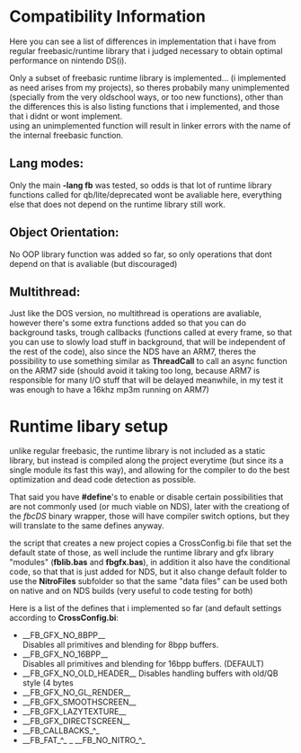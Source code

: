 # Compatibility Information
Here you can see a list of differences in implementation that i have from regular freebasic/runtime
library that i judged necessary to obtain optimal performance on nintendo DS(i).  

Only a subset of freebasic runtime library is implemented... (i implemented as need arises from my projects),
so theres probabily many unimplemented (specially from the very oldschool ways, or too new functions), 
other than the differences this is also listing functions that i implemented, and those that i didnt or wont implement.  
using an unimplemented function will result in linker errors with the name of the internal freebasic function.

## Lang modes:
Only the main **-lang fb** was tested, so odds is that lot of runtime library functions called for qb/lite/deprecated wont be avaliable here,
everything else that does not depend on the runtime library still work.
## Object Orientation:
No OOP library function was added so far, so only operations that dont depend on that is avaliable (but discouraged)
## Multithread:
Just like the DOS version, no multithread is operations are avaliable, however there's some extra functions added so that you can do background tasks, trough callbacks (functions called at every frame, so that you can use to slowly load stuff in background, that will be independent of the rest of the code), also since the NDS have an ARM7, theres the possibility to use something similar as **ThreadCall** to call an async function on the ARM7 side (should avoid it taking too long, because ARM7 is responsible for many I/O stuff that will be delayed meanwhile, in my test it was enough to have a 16khz mp3m running on ARM7)

# Runtime libary setup
unlike regular freebasic, the runtime library is not included as a static library,
but instead is compiled along the project everytime (but since its a single module its fast this way), 
and allowing for the compiler to do the best optimization and dead code detection as possible.  

That said you have **#define**'s to enable or disable certain possibilities that are not commonly used (or much viable on NDS),
later with the creationg of the *fbcDS* binary wrapper, those will have compiler switch options, but they will translate to the same defines anyway.  

the script that creates a new project copies a CrossConfig.bi file that set the default state of those, 
as well include the runtime library and gfx library "modules" (**fblib.bas** and **fbgfx.bas**), 
in addition it also have the conditional code, so that that is just added for NDS, 
but it also change default folder to use the **NitroFiles** subfolder so that the same "data files" can be used
both on native and on NDS builds (very useful to code testing for both)  

Here is a list of the defines that i implemented so far (and default settings according to **CrossConfig.bi**:
- \_\_FB_GFX_NO_8BPP\_\_  
 Disables all primitives and blending for 8bpp buffers.
- \_\_FB_GFX_NO_16BPP\_\_  
 Disables all primitives and blending for 16bpp buffers. (DEFAULT)
- \_\_FB_GFX_NO_OLD_HEADER\_\_
 Disables handling buffers with old/QB style (4 bytes
- \_\_FB_GFX_NO_GL_RENDER\_\_
- \_\_FB_GFX_SMOOTHSCREEN\_\_
- \_\_FB_GFX_LAZYTEXTURE\_\_
- \_\_FB_GFX_DIRECTSCREEN\_\_
- \_\_FB_CALLBACKS\_^_
- \_\_FB_FAT\_^_
_ \_\_FB_NO_NITRO\_^_

